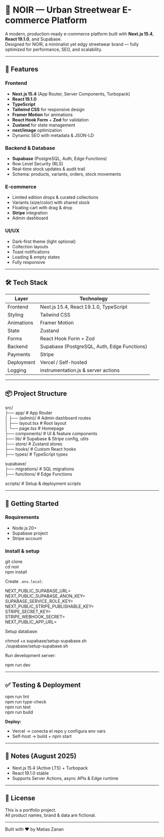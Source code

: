 # 🖤 NOIR — Urban Streetwear E-commerce Platform

A modern, production-ready e-commerce platform built with **Next.js 15.4**, **React 19.1.0**, and Supabase.  
Designed for NOIR, a minimalist yet edgy streetwear brand — fully optimized for performance, SEO, and scalability.

---

## 🚀 Features

### Frontend
- **Next.js 15.4** (App Router, Server Components, Turbopack)
- **React 19.1.0**
- **TypeScript**
- **Tailwind CSS** for responsive design
- **Framer Motion** for animations
- **React Hook Form** + **Zod** for validation
- **Zustand** for state management
- **next/image** optimization
- Dynamic SEO with metadata & JSON-LD

### Backend & Database
- **Supabase** (PostgreSQL, Auth, Edge Functions)
- Row Level Security (RLS)
- Real-time stock updates & audit trail
- Schema: products, variants, orders, stock movements

### E-commerce
- Limited edition drops & curated collections
- Variants (size/color) with shared stock
- Floating cart with drag & drop
- **Stripe** integration
- Admin dashboard

### UI/UX
- Dark-first theme (light optional)
- Collection layouts
- Toast notifications
- Loading & empty states
- Fully responsive

---

## 🛠️ Tech Stack

| Layer       | Technology                                      |
|------------|-------------------------------------------------|
| Frontend    | Next.js 15.4, React 19.1.0, TypeScript          |
| Styling     | Tailwind CSS                                    |
| Animations  | Framer Motion                                   |
| State       | Zustand                                         |
| Forms       | React Hook Form + Zod                           |
| Backend     | Supabase (PostgreSQL, Auth, Edge Functions)     |
| Payments    | Stripe                                          |
| Deployment  | Vercel / Self-hosted                            |
| Logging     | instrumentation.js & server actions             |

---

## 📦 Project Structure

src/  
├── app/                # App Router  
│   ├── (admin)/       # Admin dashboard routes  
│   ├── layout.tsx     # Root layout  
│   └── page.tsx       # Homepage  
├── components/        # UI & feature components  
├── lib/               # Supabase & Stripe config, utils  
├── store/             # Zustand stores  
├── hooks/             # Custom React hooks  
├── types/             # TypeScript types  

supabase/  
├── migrations/        # SQL migrations  
├── functions/         # Edge Functions  

scripts/               # Setup & deployment scripts

---

## 📄 Getting Started

### Requirements
- Node.js 20+
- Supabase project
- Stripe account

### Install & setup
git clone <repo-url>  
cd noir  
npm install

Create `.env.local`:

NEXT_PUBLIC_SUPABASE_URL=  
NEXT_PUBLIC_SUPABASE_ANON_KEY=  
SUPABASE_SERVICE_ROLE_KEY=  
NEXT_PUBLIC_STRIPE_PUBLISHABLE_KEY=  
STRIPE_SECRET_KEY=  
STRIPE_WEBHOOK_SECRET=  
NEXT_PUBLIC_APP_URL=  

Setup database:

chmod +x supabase/setup-supabase.sh  
./supabase/setup-supabase.sh

Run development server:

npm run dev

---

## ✅ Testing & Deployment

npm run lint  
npm run type-check  
npm run test  
npm run build

**Deploy:**
- Vercel → conecta el repo y configura env vars
- Self-host → build + npm start

---

## 🧠 Notes (August 2025)
- Next.js 15.4 (Active LTS) + Turbopack
- React 19.1.0 stable
- Supports Server Actions, async APIs & Edge runtime

---

## 📄 License

This is a portfolio project.  
All product names, brand & data are fictional.

---

Built with ❤️ by Matias Zanan